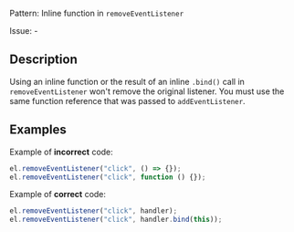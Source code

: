 Pattern: Inline function in `removeEventListener`

Issue: -

## Description

Using an inline function or the result of an inline `.bind()` call in `removeEventListener` won't remove the original listener. You must use the same function reference that was passed to `addEventListener`.

## Examples

Example of **incorrect** code:
```javascript
el.removeEventListener("click", () => {});
el.removeEventListener("click", function () {});
```

Example of **correct** code:
```javascript
el.removeEventListener("click", handler);
el.removeEventListener("click", handler.bind(this));
```